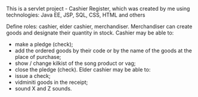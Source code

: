 This is a servlet project - Cashier Register, 
which was created by me using technologies: Java EE, JSP, SQL, CSS, HTML and others

Define roles: cashier, elder cashier, merchandiser.
Merchandiser can create goods and designate their quantity in stock.
Cashier may be able to:
- make a pledge (check);
- add the ordered goods by their code or by the name of the goods at the place of purchase;
- show / change kіlkіst of the song product or vag;
- close the pledge (check).
Elder cashier may be able to:
- issue a check;
- vіdminiti goods in the receipt;
- sound X and Z sounds.

